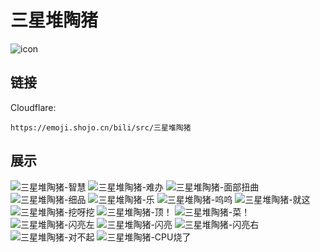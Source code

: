 # 三星堆陶猪
![icon](https://emoji.shojo.cn/bili/src/三星堆陶猪/icon.png)
## 链接
Cloudflare:
```
https://emoji.shojo.cn/bili/src/三星堆陶猪
```
## 展示
![三星堆陶猪-智慧](https://emoji.shojo.cn/bili/src/三星堆陶猪/三星堆陶猪-智慧.png)
![三星堆陶猪-难办](https://emoji.shojo.cn/bili/src/三星堆陶猪/三星堆陶猪-难办.png)
![三星堆陶猪-面部扭曲](https://emoji.shojo.cn/bili/src/三星堆陶猪/三星堆陶猪-面部扭曲.png)
![三星堆陶猪-细品](https://emoji.shojo.cn/bili/src/三星堆陶猪/三星堆陶猪-细品.png)
![三星堆陶猪-乐](https://emoji.shojo.cn/bili/src/三星堆陶猪/三星堆陶猪-乐.png)
![三星堆陶猪-呜呜](https://emoji.shojo.cn/bili/src/三星堆陶猪/三星堆陶猪-呜呜.png)
![三星堆陶猪-就这](https://emoji.shojo.cn/bili/src/三星堆陶猪/三星堆陶猪-就这.png)
![三星堆陶猪-挖呀挖](https://emoji.shojo.cn/bili/src/三星堆陶猪/三星堆陶猪-挖呀挖.png)
![三星堆陶猪-顶！](https://emoji.shojo.cn/bili/src/三星堆陶猪/三星堆陶猪-顶！.png)
![三星堆陶猪-菜！](https://emoji.shojo.cn/bili/src/三星堆陶猪/三星堆陶猪-菜！.png)
![三星堆陶猪-闪亮左](https://emoji.shojo.cn/bili/src/三星堆陶猪/三星堆陶猪-闪亮左.png)
![三星堆陶猪-闪亮](https://emoji.shojo.cn/bili/src/三星堆陶猪/三星堆陶猪-闪亮.png)
![三星堆陶猪-闪亮右](https://emoji.shojo.cn/bili/src/三星堆陶猪/三星堆陶猪-闪亮右.png)
![三星堆陶猪-对不起](https://emoji.shojo.cn/bili/src/三星堆陶猪/三星堆陶猪-对不起.png)
![三星堆陶猪-CPU烧了](https://emoji.shojo.cn/bili/src/三星堆陶猪/三星堆陶猪-CPU烧了.png)
